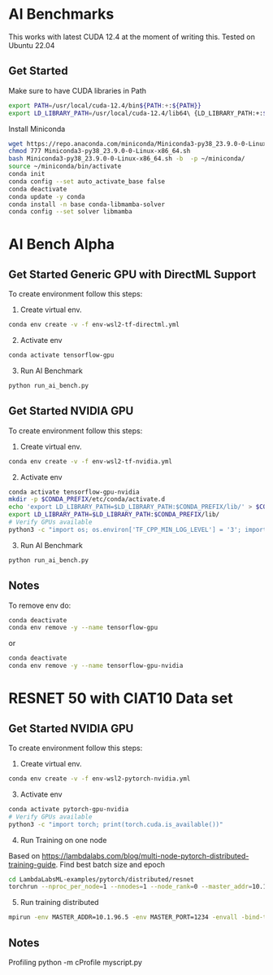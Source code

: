# AI Benchmarks

This works with latest CUDA 12.4 at the moment of writing this. Tested on Ubuntu 22.04

## Get Started

Make sure to have CUDA libraries in Path

```bash
export PATH=/usr/local/cuda-12.4/bin${PATH:+:${PATH}}						 
export LD_LIBRARY_PATH=/usr/local/cuda-12.4/lib64\ {LD_LIBRARY_PATH:+:${LD_LIBRARY_PATH}}
```

Install Miniconda

```bash
wget https://repo.anaconda.com/miniconda/Miniconda3-py38_23.9.0-0-Linux-x86_64.sh
chmod 777 Miniconda3-py38_23.9.0-0-Linux-x86_64.sh
bash Miniconda3-py38_23.9.0-0-Linux-x86_64.sh -b  -p ~/miniconda/
source ~/miniconda/bin/activate
conda init
conda config --set auto_activate_base false
conda deactivate
conda update -y conda
conda install -n base conda-libmamba-solver
conda config --set solver libmamba
```

# AI Bench Alpha

## Get Started Generic GPU with DirectML Support

To create environment follow this steps:

1. Create virtual env.

```bash
conda env create -v -f env-wsl2-tf-directml.yml
```

2. Activate env
```bash
conda activate tensorflow-gpu
```

3. Run AI Benchmark

```bash
python run_ai_bench.py
```

## Get Started NVIDIA GPU

To create environment follow this steps:

1. Create virtual env.

```bash
conda env create -v -f env-wsl2-tf-nvidia.yml
```

2. Activate env
```bash
conda activate tensorflow-gpu-nvidia
mkdir -p $CONDA_PREFIX/etc/conda/activate.d
echo 'export LD_LIBRARY_PATH=$LD_LIBRARY_PATH:$CONDA_PREFIX/lib/' > $CONDA_PREFIX/etc/conda/activate.d/env_vars.sh
export LD_LIBRARY_PATH=$LD_LIBRARY_PATH:$CONDA_PREFIX/lib/
# Verify GPUs available
python3 -c "import os; os.environ['TF_CPP_MIN_LOG_LEVEL'] = '3'; import tensorflow as tf; print('Num GPUs Available: ', len(tf.config.list_physical_devices('GPU')))"

```

3. Run AI Benchmark

```bash
python run_ai_bench.py
```

## Notes

To remove env do:

```bash
conda deactivate
conda env remove -y --name tensorflow-gpu
```

or

```bash
conda deactivate
conda env remove -y --name tensorflow-gpu-nvidia
```

# RESNET 50 with CIAT10 Data set

## Get Started NVIDIA GPU

To create environment follow this steps:

1. Create virtual env.

```bash
conda env create -v -f env-wsl2-pytorch-nvidia.yml
```

3. Activate env
```bash
conda activate pytorch-gpu-nvidia
# Verify GPUs available
python3 -c "import torch; print(torch.cuda.is_available())"
```

4. Run Training on one node

Based on https://lambdalabs.com/blog/multi-node-pytorch-distributed-training-guide. Find best batch size and epoch

```bash
cd LambdaLabsML-examples/pytorch/distributed/resnet
torchrun --nproc_per_node=1 --nnodes=1 --node_rank=0 --master_addr=10.1.96.5 --master_port=1234 main.py --backend=nccl --batch_size=1024 --num_epochs=50 --arch=resnet50
```

5. Run training distributed

```bash
mpirun -env MASTER_ADDR=10.1.96.5 -env MASTER_PORT=1234 -envall -bind-to none -map-by slot python3 main.py --backend=nccl --use_syn --batch_size=1024 --num_epochs=50 --arch=resnet50
```
## Notes

Profiling python -m cProfile myscript.py

